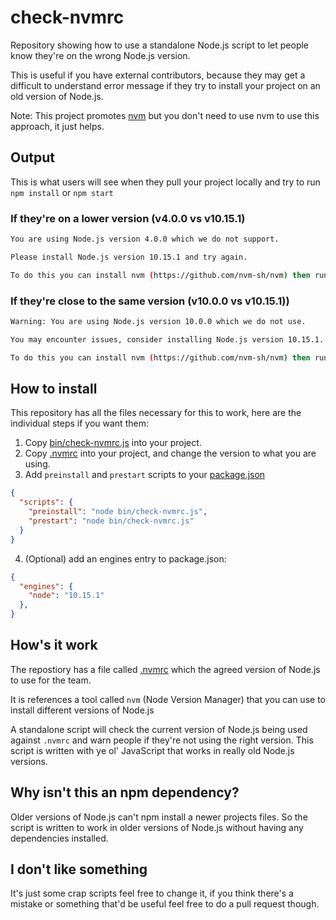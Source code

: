 # check-nvmrc

Repository showing how to use a standalone Node.js script to let people know they're on the wrong Node.js version.

This is useful if you have external contributors, because they may get a difficult to understand error message if they try to install your project on an old version of Node.js.

Note: This project promotes [nvm](https://github.com/nvm-sh/nvm) but you don't need to use nvm to use this approach, it just helps.

## Output

This is what users will see when they pull your project locally and try to run `npm install` or `npm start`

### If they're on a lower version (v4.0.0 vs v10.15.1)

```bash
You are using Node.js version 4.0.0 which we do not support. 

Please install Node.js version 10.15.1 and try again.

To do this you can install nvm (https://github.com/nvm-sh/nvm) then run `nvm install`.
```

### If they're close to the same version (v10.0.0 vs v10.15.1))

```bash
Warning: You are using Node.js version 10.0.0 which we do not use. 

You may encounter issues, consider installing Node.js version 10.15.1.

To do this you can install nvm (https://github.com/nvm-sh/nvm) then run `nvm install`.
```

## How to install

This repository has all the files necessary for this to work, here are the individual steps if you want them:

1. Copy [bin/check-nvmrc.js](./bin/check-nvmrc.js) into your project.
2. Copy [.nvmrc](./.nvmrc) into your project, and change the version to what you are using.
3. Add `preinstall` and `prestart` scripts to your [package.json](./package.json)

```json
{
  "scripts": {
    "preinstall": "node bin/check-nvmrc.js",
    "prestart": "node bin/check-nvmrc.js"
  }
}
```


4. (Optional) add an engines entry to package.json:

```json
{
  "engines": {
    "node": "10.15.1"
  },
}
```

## How's it work
The repostiory has a file called [.nvmrc](./.nvmrc) which the agreed version of Node.js to use for the team.

It is references a tool called `nvm` (Node Version Manager) that you can use to install different versions of Node.js

A standalone script will check the current version of Node.js being used against `.nvmrc` and warn people if they're not using the right version. This script is written with ye ol' JavaScript that works in really old Node.js versions.

## Why isn't this an npm dependency?

Older versions of Node.js can't npm install a newer projects files. So the script is written to work in older versions of Node.js without having any dependencies installed.

## I don't like something

It's just some crap scripts feel free to change it, if you think there's a mistake or something that'd be useful feel free to do a pull request though.